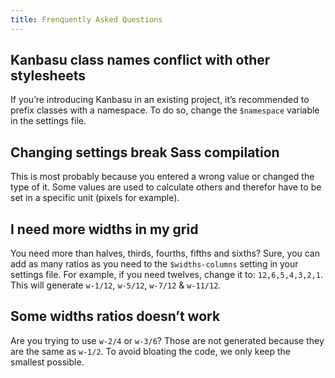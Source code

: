 ```yaml
---
title: Frenquently Asked Questions
---
```


## Kanbasu class names conflict with other stylesheets
If you’re introducing Kanbasu in an existing project, it’s recommended to prefix classes with a namespace. To do so, change the `$namespace` variable in the settings file.

## Changing settings break Sass compilation
This is most probably because you entered a wrong value or changed the type of it. Some values are used to calculate others and therefor have to be set in a specific unit (pixels for example).

## I need more widths in my grid
You need more than halves, thirds, fourths, fifths and sixths? Sure, you can add as many ratios as you need to the `$widths-columns` setting in your settings file. For example, if you need twelves, change it to: `12,6,5,4,3,2,1`. This will generate `w-1/12`, `w-5/12`, `w-7/12` & `w-11/12`.

## Some widths ratios doesn’t work
Are you trying to use `w-2/4` or `w-3/6`? Those are not generated because they are the same as `w-1/2`. To avoid bloating the code, we only keep the smallest possible.
